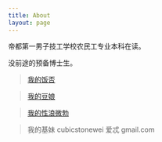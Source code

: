 ```yaml
---
title: About
layout: page
---
```


帝都第一男子技工学校农民工专业本科在读。

没前途的预备博士生。

>[我的饭否](http://fanfou.com/Ethanol)  

>[我的豆娘](http://www.douban.com/people/Ethanol/)  

>[我的性浪微勃](http://weibo.com/cubicstone)   

>我的基妹 cubicstonewei 爱忒 gmail.com  